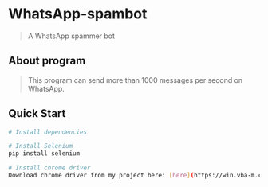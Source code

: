 # WhatsApp-spambot
> A WhatsApp spammer bot

## About program
> This program can send more than 1000 messages per second on WhatsApp.

## Quick Start

``` bash
# Install dependencies

# Install Selenium
pip install selenium

# Install chrome driver
Download chrome driver from my project here: [here](https://win.vba-m.com/nightly/).
```
